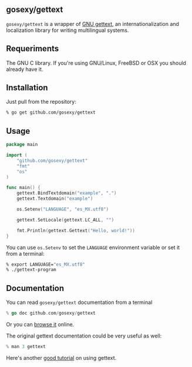 ## gosexy/gettext

``gosexy/gettext`` is a wrapper of [GNU gettext][1], an internationalization and localization library for writing multilingual systems.

## Requeriments

The GNU C library. If you're using GNU/Linux, FreeBSD or OSX you should already have it.

## Installation

Just pull from the repository:

```sh
% go get github.com/gosexy/gettext
```

## Usage

```go
package main

import (
	"github.com/gosexy/gettext"
	"fmt"
	"os"
)

func main() {
	gettext.BindTextdomain("example", ".")
	gettext.Textdomain("example")

	os.Setenv("LANGUAGE", "es_MX.utf8")

	gettext.SetLocale(gettext.LC_ALL, "")

	fmt.Println(gettext.Gettext("Hello, world!"))
}
```

You can use ``os.Setenv`` to set the ``LANGUAGE`` environment variable or set it from a terminal:

```sh
% export LANGUAGE="es_MX.utf8"
% ./gettext-program
```

## Documentation

You can read ``gosexy/gettext`` documentation from a terminal

```go
% go doc github.com/gosexy/gettext
```

Or you can [browse it](http://go.pkgdoc.org/github.com/gosexy/gettext) online.

The original gettext documentation could be very useful as well:

```go
% man 3 gettext
```

Here's another [good tutorial][2] on using gettext.

[1]: http://www.gnu.org/software/gettext/
[2]: http://oriya.sarovar.org/docs/gettext_single.html
